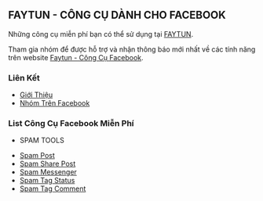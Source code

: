 ## FAYTUN - CÔNG CỤ DÀNH CHO FACEBOOK

Những công cụ miễn phí bạn có thể sử dụng tại [FAYTUN](https://faytun.net).

Tham gia nhóm để được hỗ trợ và nhận thông báo mới nhất về các tính năng trên website [Faytun - Công Cụ Facebook](https://www.facebook.com/groups/479240542465446/).


### Liên Kết

- [Giới Thiệu](README.md)
- [Nhóm Trên Facebook](https://www.facebook.com/groups/479240542465446/)

### List Công Cụ Facebook Miễn Phí

- SPAM TOOLS
 + [Spam Post](https://www.base64encode.org/)
 + [Spam Share Post](https://www.base64encode.org/)
 + [Spam Messenger](https://www.base64encode.org/)
 + [Spam Tag Status](https://www.base64encode.org/)
 + [Spam Tag Comment](https://www.base64encode.org/)
